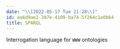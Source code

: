 ```yaml
---
date: "\\[2022-05-17 Tue 21:28\\]"
id: aa6d9ae2-387e-4109-ba74-5f264c1a0b64
title: SPARQL
---
```


Interrogation language for `WWW` ontologies
